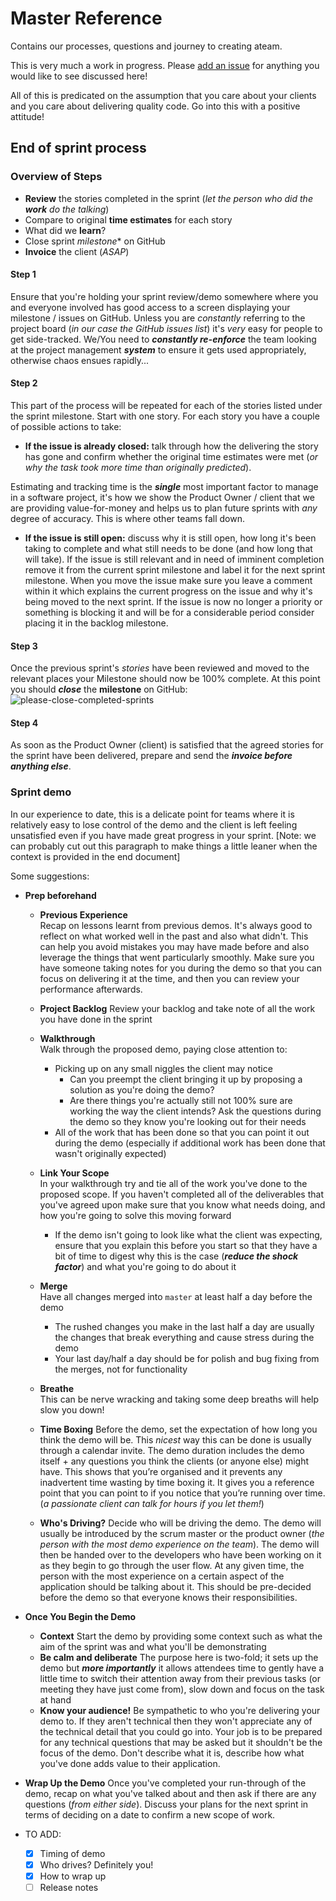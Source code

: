 # Master Reference

Contains our processes, questions and journey to creating ateam.

This is very much a work in progress. Please [add an issue](https://github.com/dwyl/ateam-master-reference/issues) for anything you would like to see discussed here!

All of this is predicated on the assumption that you care about your clients and you care about delivering quality code. Go into this with a positive attitude!

## End of sprint process

### Overview of Steps
+ **Review** the stories completed in the sprint (*let the person who did the* ***work*** *do the talking*)
+ Compare to original **time estimates** for each story
+ What did we **learn**?
+ Close sprint *milestone** on GitHub
+ **Invoice** the client (*ASAP*)

#### Step 1
Ensure that you're holding your sprint review/demo somewhere where you and everyone involved has good access to a screen displaying your milestone / issues on GitHub.
Unless you are *constantly* referring to the project board (*in our case the GitHub issues list*) it's *very* easy for people to get side-tracked. We/You need to ***constantly re-enforce*** the team looking at the project management ***system*** to ensure it gets used appropriately, otherwise chaos ensues rapidly...

#### Step 2
This part of the process will be repeated for each of the stories listed under the sprint milestone. Start with one story. For each story you have a couple of possible actions to take:
- **If the issue is already closed:** talk through how the delivering the story has gone and
confirm whether the original time estimates were met (*or why the task took more time than originally predicted*).

Estimating and tracking time is the ***single*** most important factor to manage in a software project, it's how we show the Product Owner / client that we are providing value-for-money and helps us to plan future sprints with *any* degree of accuracy. This is where other teams fall down.

- **If the issue is still open:** discuss why it is still open, how long it's been taking to complete and what still needs to be done (and how long that will take). If the issue is still relevant and in need of imminent completion remove it from the current sprint milestone and label it for the next sprint milestone. When you move the issue make sure you leave a comment within it which explains the current progress on the issue and why it's being moved to the next sprint. If the issue is now no longer a priority or something is blocking it and will be for a considerable period consider placing it in the backlog milestone.

#### Step 3

Once the previous sprint's *stories* have been reviewed and moved to the relevant places your Milestone should now be 100% complete. At this point you should ***close*** the **milestone** on GitHub:
![please-close-completed-sprints](https://cloud.githubusercontent.com/assets/194400/11141396/dd7dcafa-89dc-11e5-9b08-014af837a38a.png)

#### Step 4
As soon as the Product Owner (client) is satisfied that the agreed stories for the sprint have been delivered, prepare and send the ***invoice before anything else***.

### Sprint demo
In our experience to date, this is a delicate point for teams where it is relatively easy to lose control of the demo and the client is left feeling unsatisfied even if you have made great progress in your sprint. [Note: we can probably cut out this paragraph to make things a little leaner when the context is provided in the end document]

Some suggestions:
+ **Prep beforehand**
  + **Previous Experience**  
  Recap on lessons learnt from previous demos. It's always good to reflect on what worked well in the past and also what didn't. This can help you avoid mistakes you may have made before and also leverage the things that went particularly smoothly. Make sure you have someone taking notes for you during the demo so that you can focus on delivering it at the time, and then you can review your performance afterwards.
  + **Project Backlog**
  Review your backlog and take note of all the work you have done in the sprint
  + **Walkthrough**  
  Walk through the proposed demo, paying close attention to:
    + Picking up on any small niggles the client may notice
      + Can you preempt the client bringing it up by proposing a solution as you're doing the demo?
      + Are there things you're actually still not 100% sure are working the way the client intends? Ask the questions during the demo so they know you're looking out for their needs
    + All of the work that has been done so that you can point it out during the demo (especially if additional work has been done that wasn't originally expected)
  + **Link Your Scope**  
  In your walkthrough try and tie all of the work you've done to the proposed scope. If you haven't completed all of the deliverables that you've agreed upon make sure that you know what needs doing, and how you're going to solve this moving forward
    + If the demo isn't going to look like what the client was expecting, ensure that you explain this before you start so that they have a bit of time to digest why this is the case (***reduce the shock factor***) and what you're going to do about it
  + **Merge**  
 Have all changes merged into `master` at least half a day before the demo
    + The rushed changes you make in the last half a day are usually the changes that break everything and cause stress during the demo
    + Your last day/half a day should be for polish and bug fixing from the merges, not for functionality

  + **Breathe**  
   This can be nerve wracking and taking some deep breaths will help slow you down!  

  + **Time Boxing**
Before the demo, set the expectation of how long you think the demo will be. This _nicest_ way this can be done is usually through a calendar invite. The demo duration includes the demo itself + any questions you think the clients (or anyone else) might have. This shows that you’re organised and it prevents any inadvertent time wasting by time boxing it. It gives you a reference point that you can point to if you notice that you’re running over time. (_a passionate client can talk for hours if you let them!_)
  + **Who's Driving?**
Decide who will be driving the demo. The demo will usually be introduced by the scrum master or the product owner (_the person with the most demo experience on the team_). The demo will then be handed over to the developers who have been working on it as they begin to go through the user flow. At any given time, the person with the most experience on a certain aspect of the application should be talking about it. This should be pre-decided before the demo so that everyone knows their responsibilities.
+ **Once You Begin the Demo**
  + **Context**
  Start the demo by providing some context such as what the aim of the sprint was and what you'll be demonstrating
  + **Be calm and deliberate**
  The purpose here is two-fold; it sets up the demo but ***more importantly*** it allows attendees time to gently have a little time to switch their attention away from their previous tasks (or meeting they have just come from), slow down and focus on the task at hand
  + **Know your audience!**
  Be sympathetic to who you're delivering your demo to. If they aren't technical then they won't appreciate any of the technical detail that you could go into. Your job is to be prepared for any technical questions that may be asked but it shouldn't be the focus of the demo. Don't describe what it is, describe how what you've done adds value to their application.
+ **Wrap Up the Demo**
Once you've completed your run-through of the demo, recap on what you've talked about and then ask if there are any questions (_from either side_). Discuss your plans for the next sprint in terms of deciding on a date to confirm a new scope of work.

+ TO ADD:
  + [x] Timing of demo
  + [x] Who drives? Definitely you!
  + [x] How to wrap up
  + [ ] Release notes
